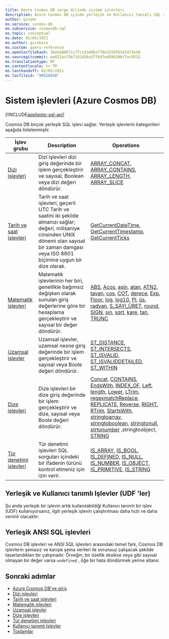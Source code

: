 ```yaml
---
title: Azure Cosmos DB sorgu dilinde sistem işlevleri
description: Azure Cosmos DB içinde yerleşik ve Kullanıcı tanımlı SQL sistem işlevleri hakkında bilgi edinin.
author: ginamr
ms.service: cosmos-db
ms.subservice: cosmosdb-sql
ms.topic: conceptual
ms.date: 02/03/2021
ms.author: girobins
ms.custom: query-reference
ms.openlocfilehash: 36ebe80671c77cc83ddba770e3259f6542472e58
ms.sourcegitcommit: ea822acf5b7141d26a3776d7ed59630bf7ac9532
ms.translationtype: MT
ms.contentlocale: tr-TR
ms.lasthandoff: 02/03/2021
ms.locfileid: "99526848"
---
```

# <a name="system-functions-azure-cosmos-db"></a>Sistem işlevleri (Azure Cosmos DB)
[!INCLUDE[appliesto-sql-api](includes/appliesto-sql-api.md)]

 Cosmos DB birçok yerleşik SQL işlevi sağlar. Yerleşik işlevlerin kategorileri aşağıda listelenmiştir.  
  
|İşlev grubu|Description|Operations|  
|--------------|-----------------|-----------------| 
|[Dizi işlevleri](sql-query-array-functions.md)|Dizi işlevleri dizi giriş değerinde bir işlem gerçekleştirir ve sayısal, Boolean veya dizi değeri döndürür. | [ARRAY_CONCAT](sql-query-array-concat.md), [ARRAY_CONTAINS](sql-query-array-contains.md), [ARRAY_LENGTH](sql-query-array-length.md), [ARRAY_SLICE](sql-query-array-slice.md) |
|[Tarih ve saat işlevleri](sql-query-date-time-functions.md)|Tarih ve saat işlevleri, geçerli UTC Tarih ve saatini iki şekilde almanızı sağlar; değeri, milisaniye cinsinden UNIX dönemi olan sayısal bir zaman damgası veya ISO 8601 biçimine uygun bir dize olarak. | [GetCurrentDateTime](sql-query-getcurrentdatetime.md), [GetCurrentTimestamp](sql-query-getcurrenttimestamp.md), [GetCurrentTicks](sql-query-getcurrentticks.md) |
|[Matematik işlevleri](sql-query-mathematical-functions.md)|Matematik işlevlerinin her biri, genellikle bağımsız değişken olarak sunulan giriş değerlerine göre bir hesaplama gerçekleştirir ve sayısal bir değer döndürür. | [ABS](sql-query-abs.md), [Acos](sql-query-acos.md), [asin](sql-query-asin.md), [atan](sql-query-atan.md), [ATN2](sql-query-atn2.md), [tavan](sql-query-ceiling.md), [cos](sql-query-cos.md), [COT](sql-query-cot.md), [derece](sql-query-degrees.md), [Exp](sql-query-exp.md), [Floor](sql-query-floor.md), [log](sql-query-log.md), [log10](sql-query-log10.md), [PI](sql-query-pi.md), [üs](sql-query-power.md), [radyan](sql-query-radians.md), [S_SAYI_ÜRET](sql-query-rand.md), [round](sql-query-round.md), [SIGN](sql-query-sign.md), [sın](sql-query-sin.md), [sqrt](sql-query-sqrt.md), [kare](sql-query-square.md), [tan](sql-query-tan.md), [TRUNC](sql-query-trunc.md) |
|[Uzamsal işlevler](sql-query-spatial-functions.md)|Uzamsal işlevler, uzamsal nesne giriş değerinde bir işlem gerçekleştirir ve sayısal veya Boole değeri döndürür. | [ST_DISTANCE](sql-query-st-distance.md), [ST_INTERSECTS](sql-query-st-intersects.md), [ST_ISVALID](sql-query-st-isvalid.md), [ST_ISVALIDDETAILED](sql-query-st-isvaliddetailed.md), [ST_WITHIN](sql-query-st-within.md) |
|[Dize işlevleri](sql-query-string-functions.md)|Dize işlevleri bir dize giriş değerinde bir işlem gerçekleştirir ve dize, sayısal veya Boole değeri döndürür. | [Concat](sql-query-concat.md), [CONTAINS](sql-query-contains.md), [EndsWith](sql-query-endswith.md), [INDEX_OF](sql-query-index-of.md), [Left](sql-query-left.md), [length](sql-query-length.md), [Lower](sql-query-lower.md), [LTrim](sql-query-ltrim.md), [regexmatch](sql-query-regexmatch.md)[Replace](sql-query-replace.md), [REPLICATE](sql-query-replicate.md), [Reverse](sql-query-reverse.md), [RIGHT](sql-query-right.md), [RTrim](sql-query-rtrim.md), [StartsWith](sql-query-startswith.md), [stringtoarray](sql-query-stringtoarray.md), [stringtoboolean](sql-query-stringtoboolean.md), [stringtonull](sql-query-stringtonull.md), [strtonumber](sql-query-stringtonumber.md) [,](sql-query-tostring.md)stringtoobject, [STRING](sql-query-substring.md) [](sql-query-stringtoobject.md) [](sql-query-trim.md) [](sql-query-upper.md) |
|[Tür denetimi işlevleri](sql-query-type-checking-functions.md)|Tür denetimi işlevleri SQL sorguları içindeki bir ifadenin türünü kontrol etmeniz için izin verir. | [IS_ARRAY](sql-query-is-array.md), [IS_BOOL](sql-query-is-bool.md), [IS_DEFINED](sql-query-is-defined.md), [IS_NULL](sql-query-is-null.md), [IS_NUMBER](sql-query-is-number.md), [IS_OBJECT](sql-query-is-object.md), [IS_PRIMITIVE](sql-query-is-primitive.md), [IS_STRING](sql-query-is-string.md) |

## <a name="built-in-versus-user-defined-functions-udfs"></a>Yerleşik ve Kullanıcı tanımlı Işlevler (UDF 'ler)

Şu anda yerleşik bir işlevin artık kullanılabildiği Kullanıcı tanımlı bir işlev (UDF) kullanıyorsanız, ilgili yerleşik işlevin çalıştırılması daha hızlı ve daha verimli olacaktır.

## <a name="built-in-versus-ansi-sql-functions"></a>Yerleşik ANSI SQL işlevleri

Cosmos DB işlevleri ve ANSI SQL işlevleri arasındaki temel fark, Cosmos DB işlevlerin şemasız ve karışık şema verileri ile sorunsuz çalışacak şekilde tasarlandıkları bir çalışmadır. Örneğin, bir özellik eksikse veya gibi sayısal olmayan bir değer varsa `undefined` , öğe bir hata döndürmek yerine atlanır.

## <a name="next-steps"></a>Sonraki adımlar

- [Azure Cosmos DB'ye giriş](introduction.md)
- [Dizi işlevleri](sql-query-array-functions.md)
- [Tarih ve saat işlevleri](sql-query-date-time-functions.md)
- [Matematik işlevleri](sql-query-mathematical-functions.md)
- [Uzamsal işlevler](sql-query-spatial-functions.md)
- [Dize işlevleri](sql-query-string-functions.md)
- [Tür denetimi işlevleri](sql-query-type-checking-functions.md)
- [Kullanıcı tanımlı Işlevler](sql-query-udfs.md)
- [Toplamlar](sql-query-aggregate-functions.md)
